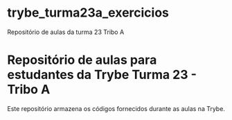 # trybe_turma23a_exercicios
Repositório de aulas da turma 23 Tribo A

# Repositório de aulas para estudantes da Trybe Turma 23 - Tribo A

Este repositório armazena os códigos fornecidos durante as aulas na Trybe.